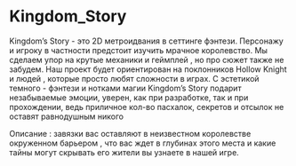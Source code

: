 # Kingdom_Story

Kingdom’s Story - это 2D метроидвания в сеттинге фэнтези. 
Персонажу и игроку в частности предстоит изучить мрачное королевство.
Мы сделаем упор на крутые механики и геймплей , но про сюжет также не забудем. 
Наш проект будет ориентирован на поклонников Hollow Knight и людей , 
которые просто любят сложности в играх. С эстетикой темного - фэнтези и нотками магии Kingdom’s Story подарит незабываемые эмоции, 
уверен, как при разработке, так и при прохождении, ведь приличное кол-во пасхалок, секретов и отсылок не оставят равнодушным никого

Описание : завязки вас оставляют в неизвестном королевстве окруженном барьером ,
что вас ждет в глубинах этого места и какие тайны могут скрывать его жители вы узнаете в нашей игре.

